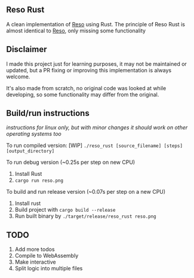Reso Rust
---
A clean implementation of [Reso](https://github.com/lynnpepin/reso) using Rust. The principle of Reso Rust is almost identical to [Reso](https://github.com/lynnpepin/reso), only missing some functionality

## Disclaimer
I made this project just for learning purposes, it may not be maintained or updated, but a PR fixing or improving this implementation is always welcome.

It's also made from scratch, no original code was looked at while developing, so some functionality may differ from the original.

## Build/run instructions
_instructions for linux only, but with minor changes it should work on other operating systems too_

To run compiled version:
[WIP]
`./reso_rust [source_filename] [steps] [output_directory] `

To run debug version (~0.25s per step on new CPU)
1. Install Rust
2. `cargo run reso.png`


To build and run release version (~0.07s per step on a new CPU)
1. Install rust
2. Build project with `cargo build --release`
3. Run built binary by `./target/release/reso_rust reso.png`


## TODO
1. Add more todos
2. Compile to WebAssembly
3. Make interactive
4. Split logic into multiple files